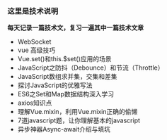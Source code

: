 ### 这里是技术说明

**每天记录一篇技术文，复习一遍其中一篇技术文章**

- WebSocket
- vue 高级技巧
- Vue.set()和this.$set()应用的场景
- JavaScript之防抖（Debounce）和节流（Throttle）
- JavaScript数组求并集，交集和差集
- 探讨JavaScript的优雅写法
- ES6之Set和Map数据结构深入学习
- axios知识点
- 理解Vue.mixin，利用Vue.mixin正确的偷懒
- 7道javascript题，让你理解基本的javascript
- 异步神器Async-await介绍与填坑


